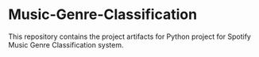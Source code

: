 # Music-Genre-Classification
This repository contains the project artifacts for Python project for Spotify Music Genre Classification system.
